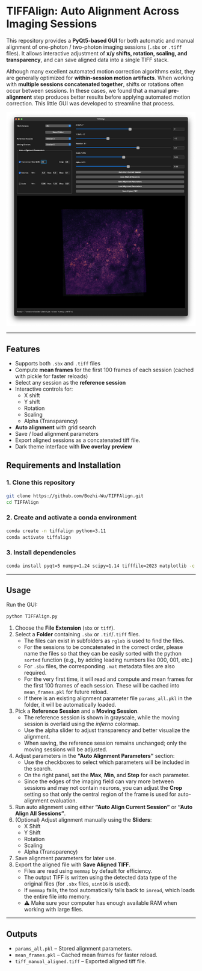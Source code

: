 # TIFFAlign: Auto Alignment Across Imaging Sessions

This repository provides a **PyQt5-based GUI** for both automatic and manual alignment of one-photon / two-photon imaging sessions (`.sbx` or `.tiff` files). It allows interactive adjustment of **x/y shifts, rotation, scaling, and transparency**, and can save aligned data into a single TIFF stack.

Although many excellent automated motion correction algorithms exist, they are generally optimized for **within-session motion artifacts**. When working with **multiple sessions concatenated together**, shifts or rotations often occur between sessions. In these cases, we found that a manual **pre-alignment** step produces better results before applying automated motion correction. This little GUI was developed to streamline that process.

![GUI Screenshot](preview/GUI_sample.png)

---

## Features

- Supports both `.sbx` and `.tiff` files
- Compute **mean frames** for the first 100 frames of each session (cached with pickle for faster reloads)
- Select any session as the **reference session**
- Interactive controls for:
  - X shift  
  - Y shift  
  - Rotation  
  - Scaling
  - Alpha (Transparency)
- **Auto alignment** with grid search
- Save / load alignment parameters
- Export aligned sessions as a concatenated tiff file.
- Dark theme interface with **live overlay preview**


## Requirements and Installation

### 1. Clone this repository
```bash
git clone https://github.com/Bozhi-Wu/TIFFAlign.git
cd TIFFAlign
```

### 2. Create and activate a conda environment
```bash
conda create -n tiffalign python=3.11
conda activate tiffalign
```

### 3. Install dependencies
```bash
conda install pyqt=5 numpy=1.24 scipy=1.14 tifffile=2023 matplotlib -c conda-forge
```

---

## Usage

Run the GUI:

```bash
python TIFFAlign.py
```
1. Choose the **File Extension** (`sbx` or `tiff`).
2. Select a **Folder** containing `.sbx` or `.tif`/`.tiff` files. 
   - The files can exist in subfolders as `rglob` is used to find the files.
   - For the sessions to be concatenated in the correct order, please name the files so that they can be easily sorted with the python `sorted` function (e.g., by adding leading numbers like 000, 001, etc.)
   - For `.sbx` files, the corresponding `.mat` metadata files are also required.
   - For the very first time, it will read and compute and mean frames for the first 100 frames of each session. These will be cached into `mean_frames.pkl` for future reload.
   - If there is an existing alignment parameter file `params_all.pkl` in the folder, it will be automatically loaded.
3. Pick a **Reference Session** and a **Moving Session**.
   - The reference session is shown in grayscale, while the moving session is overlaid using the *inferno* colormap.  
   - Use the alpha slider to adjust transparency and better visualize the alignment.  
   - When saving, the reference session remains unchanged; only the moving sessions will be adjusted.  
4.	Adjust parameters in the **“Auto Alignment Parameters”** section:
	- Use the checkboxes to select which parameters will be included in the search.
	- On the right panel, set the **Max**, **Min**, and **Step** for each parameter.
	- Since the edges of the imaging field can vary more between sessions and may not contain neurons, you can adjust the **Crop** setting so that only the central region of the frame is used for auto-alignment evaluation.
5.	Run auto alignment using either **“Auto Align Current Session”** or **“Auto Align All Sessions”**.
6. (Optional) Adjust alignment manually using the **Sliders**:
   - X Shift
   - Y Shift
   - Rotation
   - Scaling
   - Alpha (Transparency)
7. Save alignment parameters for later use.
8. Export the aligned file with **Save Aligned TIFF**.  
   - Files are read using `memmap` by default for efficiency.  
   - The output TIFF is written using the detected data type of the original files (for `.sbx` files, `uint16` is used).  
   - If `memmap` fails, the tool automatically falls back to `imread`, which loads the entire file into memory.  
   - ⚠️ Make sure your computer has enough available RAM when working with large files.  

---

## Outputs

- `params_all.pkl` – Stored alignment parameters.  
- `mean_frames.pkl` – Cached mean frames for faster reload.  
- `tiff_manual_aligned.tiff` – Exported aligned tiff file. 
